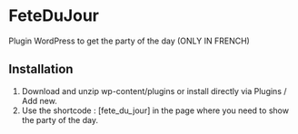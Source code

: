 # FeteDuJour
Plugin WordPress to get the party of the day (ONLY IN FRENCH)

## Installation
1. Download and unzip wp-content/plugins or install directly via Plugins / Add new.
2. Use the shortcode : [fete_du_jour] in the page where you need to show the party of the day.
